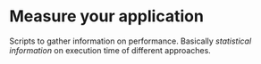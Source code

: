 # Measure your application

Scripts to gather information on performance. Basically *statistical information* on execution time of different approaches.
